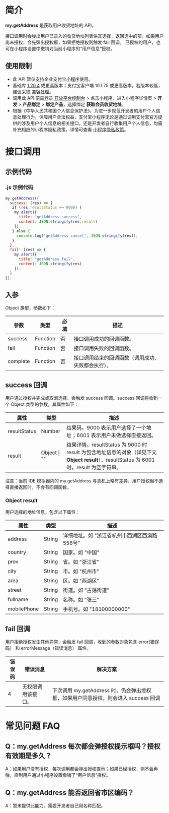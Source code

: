 # 简介
**my.getAddress** 是获取用户收货地址的 API。

接口调用时会弹出用户已录入的收货地址列表供其选择，返回选中的项。如果用户尚未授权，会先弹出授权框，如果拒绝授权则触发 fail 回调。
已授权的用户，也可在小程序设置中撤销对当前小程序的”用户信息“授权。

## 使用限制

- 此 API 暂仅支持企业支付宝小程序使用。
- 基础库 [1.20.4](https://opendocs.alipay.com/mini/framework/lib) 或更高版本；支付宝客户端 10.1.75 或更高版本，若版本较低，建议采取 [兼容处理](https://opendocs.alipay.com/mini/framework/compatibility)。
- 调用此 API 前需登录 [开放平台控制台](https://openhome.alipay.com/develop/manage) > 点击小程序，进入小程序详情页 > **开发** > **产品绑定** > **绑定产品**，选择绑定 **获取会员收货地址**。
- 根据《中华人民共和国个人信息保护法》，为进一步规范开发者的用户个人信息处理行为，保障用户合法权益，支付宝小程序无论是通过调用支付宝官方提供的涉及用户个人信息的相关接口，还是开发者自行收集用户个人信息，均需补充相应的小程序隐私政策。详情可查看 [小程序隐私政策](https://opendocs.alipay.com/mini/03lwro)。

# 接口调用

## 示例代码

### .js 示例代码
```javascript
my.getAddress({
  success: (res) => {
   if (res.resultStatus == 9000) {
    my.alert({
      title: "getAddress success",
      content: JSON.stringify(res.result)
    });
   } else {
     console.log("getAddress cancel", JSON.stringify(res));
   }
  },
  fail: (res) => {
    my.alert({
      title: "getAddress fail",
      content: JSON.stringify(res)
    });
  }
});
```

## 入参

Object 类型，参数如下：

| **参数** | **类型** | **必填** | **描述** |
| --- | --- | --- | --- |
| success | Function | 否 | 接口调用成功的回调函数。 |
| fail | Function | 否 | 接口调用失败的回调函数。 |
| complete | Function | 否 | 接口调用结束的回调函数（调用成功、失败都会执行）。 |

## success 回调

用户通过授权并完成或取消选择，会触发 success 回调。success 回调将收到一个 Object 类型的参数，其属性如下：

| **属性** | **类型** | **描述** |
| --- | --- | --- |
| resultStatus | Number | 结果码。9000 表示用户选择了一个地址；6001 表示用户未做选择直接返回。 |
| result | Object \| "" | 结果详情。resultStatus 为 9000 时 result 为包含地址信息的对象（详见下文 <b>Object result</b>），resultStatus 为 6001 时，result 为空字符串。 

注意：当前 IDE 模拟器内的 my.getAddress 与真机上略有差异，用户授权但不选择直接返回时，不会有回调函数。

### Object result
用户选择的地址信息，包含以下属性：

| **属性** | **类型** | **描述** |
| --- | --- | --- |
| address | String | 详细地址。如 "浙江省杭州市西湖区西溪路556号" |
| country | String | 国家。如 "中国" | 
| prov | String | 省。如 "浙江省" | 
| city | String | 市。如 "杭州市" | 
| area | String | 区。如 "西湖区" | 
| street | String | 街道。如 "古荡街道" | 
| fullname | String | 名称。如 "张三" | 
| mobilePhone | String | 手机号。如 "18100000000" |

## fail 回调

用户拒绝授权发生其他异常，会触发 fail 回调，收到的参数对象包含 error(错误码） 和 errorMessage（错误消息） 属性。

| **错误码** | **错误消息** | **解决方案** |
| --- | --- | --- |
| 4 | 无权限调用该接口。 | 下次调用 my.getAddress 时，仍会弹出授权框，如果用户同意授权，则会进入 success 回调 |

# 常见问题 FAQ

## Q：my.getAddress 每次都会弹授权提示框吗？授权有效期是多久？
A：如果用户没有授权，每次调用都会弹出授权提示；如果已经授权，则不会再弹，直到用户通过小程序设置撤销了“用户信息”授权。

## Q：my.getAddress 能否返回省市区编码？
A：暂未提供此能力。需要开发者自己用名称匹配。
